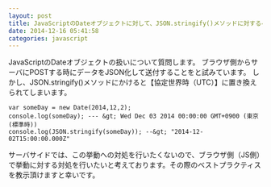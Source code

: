 ```yaml
---
layout: post
title: JavaScriptのDateオブジェクトに対して、JSON.stringify()メソッドに対するベストプラクティスを教えてください
date: 2014-12-16 05:41:58
categories: javascript
---
```

<p>JavaScriptのDateオブジェクトの扱いについて質問します。
ブラウザ側からサーバにPOSTする時にデータをJSON化して送付することをと試みています。
しかし、JSON.stringify()メソッドにかけると【協定世界時（UTC）】に置き換えられてしまいます。</p>

```
var someDay = new Date(2014,12,2);
console.log(someDay); --- &gt; Wed Dec 03 2014 00:00:00 GMT+0900 (東京 (標準時))
console.log(JSON.stringify(someDay)); --&gt; "2014-12-02T15:00:00.000Z"
```

<p>サーバサイドでは、この挙動への対処を行いたくないので、ブラウザ側（JS側）で挙動に対する対処を行いたいと考えております。その際のベストプラクティスを教示頂けますと幸いです。</p>
